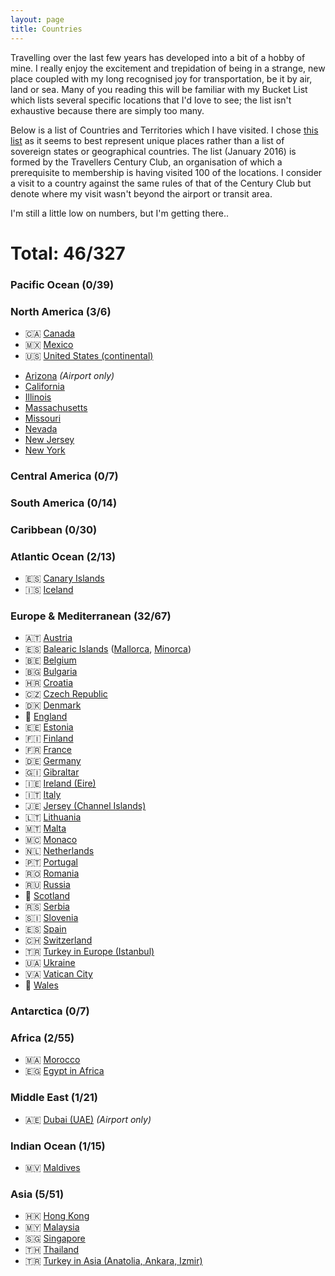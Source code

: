 ```yaml
---
layout: page
title: Countries
---
```


Travelling over the last few years has developed into a bit of a hobby of mine. I really enjoy the excitement and trepidation of being in a strange, new place coupled with my long recognised joy for transportation, be it by air, land or sea. Many of you reading this will be familiar with my Bucket List which lists several specific locations that I'd love to see; the list isn't exhaustive because there are simply too many.

Below is a list of Countries and Territories which I have visited. I chose [this list][1] as it seems to best represent unique places rather than a list of sovereign states or geographical countries. The list (January 2016) is formed by the Travellers Century Club, an organisation of which a prerequisite to membership is having visited 100 of the locations. I consider a visit to a country against the same rules of that of the Century Club but denote where my visit wasn't beyond the airport or transit area.

I'm still a little low on numbers, but I'm getting there..

Total: 46/327
=============


### Pacific Ocean (0/39)

### North America (3/6)

* 🇨🇦 [Canada](/tag/canada)
* 🇲🇽 [Mexico](/tag/mexico)
* 🇺🇸 [United States (continental)](/tag/united-states)
 - [Arizona](/tag/arizona) *(Airport only)*
 - [California](/tag/acalifornia)
 - [Illinois](/tag/illinois)
 - [Massachusetts](/tag/massachusetts)
 - [Missouri](/tag/missouri)
 - [Nevada](/tag/nevada)
 - [New Jersey](/tag/new-jersey)
 - [New York](/tag/new-york)

### Central America (0/7)

### South America (0/14)

### Caribbean (0/30)

### Atlantic Ocean (2/13)

* 🇪🇸 [Canary Islands](/tag/canary-islands)
* 🇮🇸 [Iceland](/tag/iceland)

### Europe & Mediterranean (32/67)

* 🇦🇹 [Austria](/tag/austria)
* 🇪🇸 [Balearic Islands](/tag/balearic-islands) ([Mallorca](/tag/mallorca), [Minorca](/tag/minorca))
* 🇧🇪 [Belgium](/tag/belgium)
* 🇧🇬 [Bulgaria](/tag/bulgaria)
* 🇭🇷 [Croatia](/tag/croatia)
* 🇨🇿 [Czech Republic](/tag/czech-republic)
* 🇩🇰 [Denmark](/tag/denmark)
* 🏴󠁧󠁢󠁥󠁮󠁧󠁿 [England](/tag/england)
* 🇪🇪 [Estonia](/tag/estonia)
* 🇫🇮 [Finland](/tag/finland)
* 🇫🇷 [France](/tag/france)
* 🇩🇪 [Germany](/tag/germany)
* 🇬🇮 [Gibraltar](/tag/gibraltar)
* 🇮🇪 [Ireland (Eire)](/tag/ireland)
* 🇮🇹 [Italy](/tag/italy)
* 🇯🇪 [Jersey (Channel Islands)](/tag/jersey)
* 🇱🇹 [Lithuania](/tag/lithuania)
* 🇲🇹 [Malta](/tag/malta)
* 🇲🇨 [Monaco](/tag/monaco)
* 🇳🇱 [Netherlands](/tag/netherlands)
* 🇵🇹 [Portugal](/tag/portugal)
* 🇷🇴 [Romania](/tag/romania)
* 🇷🇺 [Russia](/tag/russia)
* 🏴󠁧󠁢󠁳󠁣󠁴󠁿 [Scotland](/tag/scotland)
* 🇷🇸 [Serbia](/tag/serbia)
* 🇸🇮 [Slovenia](/tag/slovenia)
* 🇪🇸 [Spain](/tag/spain)
* 🇨🇭 [Switzerland](/tag/switzerland)
* 🇹🇷 [Turkey in Europe (Istanbul)](/tag/turkey)
* 🇺🇦 [Ukraine](/tag/ukraine)
* 🇻🇦 [Vatican City](/tag/vatican-city)
* 🏴󠁧󠁢󠁷󠁬󠁳󠁿 [Wales](/tag/wales)

### Antarctica (0/7)

### Africa (2/55)

* 🇲🇦 [Morocco](/tag/morocco)
* 🇪🇬 [Egypt in Africa](/tag/egypt)

### Middle East (1/21)

* 🇦🇪 [Dubai (UAE)](/tag/dubai) *(Airport only)*

### Indian Ocean (1/15)

* 🇲🇻 [Maldives](/tag/maldives)

### Asia (5/51)

* 🇭🇰 [Hong Kong](/tag/hong-kong)
* 🇲🇾 [Malaysia](/tag/malaysia)
* 🇸🇬 [Singapore](/tag/singapore)
* 🇹🇭 [Thailand](/tag/thailand)
* 🇹🇷 [Turkey in Asia (Anatolia, Ankara, Izmir)](/tag/turkey)

[1]: http://travelerscenturyclub.org/countries-and-territories
